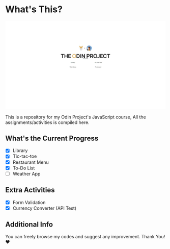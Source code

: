 # What's This?

![Menu of the Odin Project](/assets/README_ODINS.jpg)

This is a repository for my Odin Project's JavaScript course, All the assignments/activities is compiled here.

## What's the Current Progress

- [X] Library
- [X] Tic-tac-toe
- [X] Restaurant Menu 
- [X] To-Do List
- [ ] Weather App

## Extra Activities
- [X] Form Validation
- [X] Currency Converter (API Test)

## Additional Info

You can freely browse my codes and suggest any improvement. Thank You! :heart:

